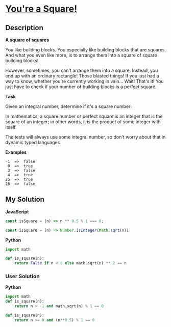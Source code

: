 # [You're a Square!](https://www.codewars.com/kata/54c27a33fb7da0db0100040e)

## Description

**A square of squares**

You like building blocks. You especially like building blocks that are squares. And what you even like more, is to arrange them into a square of square building blocks!

However, sometimes, you can't arrange them into a square. Instead, you end up with an ordinary rectangle! Those blasted things! If you just had a way to know, whether you're currently working in vain… Wait! That's it! You just have to check if your number of building blocks is a perfect square.

**Task**

Given an integral number, determine if it's a square number:

In mathematics, a square number or perfect square is an integer that is the square of an integer; in other words, it is the product of some integer with itself.

The tests will always use some integral number, so don't worry about that in dynamic typed languages.

**Examples**

```
-1  =>  false
 0  =>  true
 3  =>  false
 4  =>  true
25  =>  true
26  =>  false
```

## My Solution

**JavaScript**

```js
const isSquare = (n) => n ** 0.5 % 1 === 0;
```

```js
const isSquare = (n) => Number.isInteger(Math.sqrt(n));
```

**Python**

```py
import math

def is_square(n):
    return False if n < 0 else math.sqrt(n) ** 2 == n
```

### User Solution

**Python**

```py
import math
def is_square(n):
    return n > -1 and math.sqrt(n) % 1 == 0
```

```py
def is_square(n):
    return n >= 0 and (n**0.5) % 1 == 0
```
